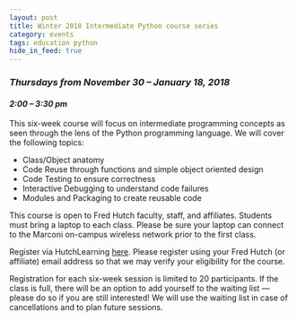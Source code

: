 ```yaml
---
layout: post
title: Winter 2018 Intermediate Python course series
category: events
tags: education python
hide_in_feed: true
---
```


### *Thursdays from November 30 &ndash; January 18, 2018*

#### *2:00 &ndash; 3:30 pm*

This six-week course will focus on intermediate programming concepts as seen through the lens of the Python programming language. We will cover the following topics:

- Class/Object anatomy
- Code Reuse through functions and simple object oriented design
- Code Testing to ensure correctness
- Interactive Debugging to understand code failures
- Modules and Packaging to create reusable code

This course is open to Fred Hutch faculty, staff, and affiliates. Students must bring a laptop to each class. Please be sure your laptop can connect to the Marconi on-campus wireless network prior to the first class.

Register via HutchLearning [here](https://centernet.fredhutch.org/cn/u/training/access-hutch-learning.html).
Please register using your Fred Hutch (or affiliate) email address so that we may verify your eligibility for the course.

Registration for each six-week session is limited to 20 participants. If the class is full, there will be an option to add yourself to the waiting list — please do so if you are still interested! We will use the waiting list in case of cancellations and to plan future sessions.
